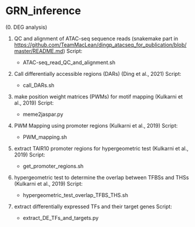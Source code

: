 # GRN_inference

(0. DEG analysis)

1. QC and alignment of ATAC-seq sequence reads (snakemake part in https://github.com/TeamMacLean/dingp_atacseq_for_publication/blob/master/README.md) 
    Script:
    * ATAC-seq_read_QC_and_alignment.sh
 
2. Call differentially accessible regions (DARs) (Ding et al., 2021)
    Script:
    * call_DARs.sh

3. make position weight matrices (PWMs) for motif mapping (Kulkarni et al., 2019)
    Script:
    * meme2jaspar.py

4. PWM Mapping using promoter regions (Kulkarni et al., 2019)
    Script:
    * PWM_mapping.sh

5. extract TAIR10 promoter regions for hypergeometric test (Kulkarni et al., 2019)
    Script:
    * get_promoter_regions.sh

6. hypergeometric test to determine the overlap between TFBSs and THSs (Kulkarni et al., 2019)
    Script:
    * hypergeometric_test_overlap_TFBS_THS.sh

7. extract differentially expressed TFs and their target genes
    Script:
    * extract_DE_TFs_and_targets.py
    